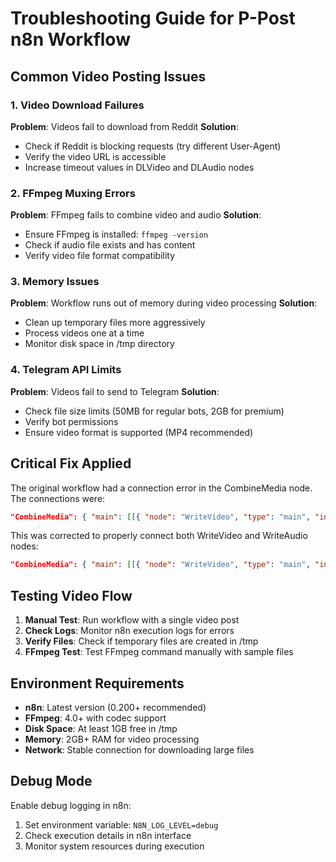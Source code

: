 # Troubleshooting Guide for P-Post n8n Workflow

## Common Video Posting Issues

### 1. Video Download Failures

**Problem**: Videos fail to download from Reddit
**Solution**: 
- Check if Reddit is blocking requests (try different User-Agent)
- Verify the video URL is accessible
- Increase timeout values in DLVideo and DLAudio nodes

### 2. FFmpeg Muxing Errors

**Problem**: FFmpeg fails to combine video and audio
**Solution**:
- Ensure FFmpeg is installed: `ffmpeg -version`
- Check if audio file exists and has content
- Verify video file format compatibility

### 3. Memory Issues

**Problem**: Workflow runs out of memory during video processing
**Solution**:
- Clean up temporary files more aggressively
- Process videos one at a time
- Monitor disk space in /tmp directory

### 4. Telegram API Limits

**Problem**: Videos fail to send to Telegram
**Solution**:
- Check file size limits (50MB for regular bots, 2GB for premium)
- Verify bot permissions
- Ensure video format is supported (MP4 recommended)

## Critical Fix Applied

The original workflow had a connection error in the CombineMedia node. The connections were:

```json
"CombineMedia": { "main": [[{ "node": "WriteVideo", "type": "main", "index": 0 }, { "node": "WriteVideo", "type": "main", "index": 0 }]] }
```

This was corrected to properly connect both WriteVideo and WriteAudio nodes:

```json
"CombineMedia": { "main": [[{ "node": "WriteVideo", "type": "main", "index": 0 }, { "node": "WriteAudio", "type": "main", "index": 0 }]] }
```

## Testing Video Flow

1. **Manual Test**: Run workflow with a single video post
2. **Check Logs**: Monitor n8n execution logs for errors
3. **Verify Files**: Check if temporary files are created in /tmp
4. **FFmpeg Test**: Test FFmpeg command manually with sample files

## Environment Requirements

- **n8n**: Latest version (0.200+ recommended)
- **FFmpeg**: 4.0+ with codec support
- **Disk Space**: At least 1GB free in /tmp
- **Memory**: 2GB+ RAM for video processing
- **Network**: Stable connection for downloading large files

## Debug Mode

Enable debug logging in n8n:
1. Set environment variable: `N8N_LOG_LEVEL=debug`
2. Check execution details in n8n interface
3. Monitor system resources during execution
